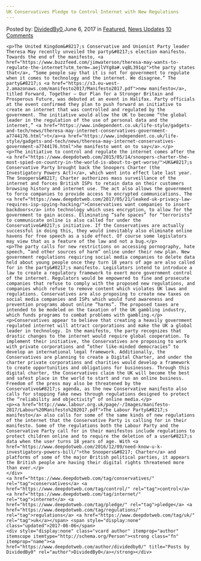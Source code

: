 ```yaml
---
UK Conservatives Pledge to Control Internet with New Regulations
---
```

<article class="post-listing post-20429 post type-post status-publish format-standard has-post-thumbnail hentry  tag-conservatives tag-control tag-internet tag-pledge tag-regulations tag-uk">
    <div class="post-inner">
        <span>Posted by: <a href="https://www.deepdotweb.com/author/dividedby0/" title="">DividedBy0 </a></span>
    <span>June 6, 2017</span>
    <span>in <a href="https://www.deepdotweb.com/category/deepdot-news/" rel="category tag">Featured</a>, <a href="https://www.deepdotweb.com/category/news-updates/" rel="category tag">News Updates</a></span>
    <span><a href="https://www.deepdotweb.com/2017/06/06/uk-conservatives-pledge-control-internet-new-regulations/#comments">10 Comments</a></span>
    </p>
    <div class="clear"></div>
    
    <p>The United Kingdom&#8217;s Conservative and Unionist Party leader Theresa May recently unveiled the party&#8217;s election manifesto. Towards the end of the manifesto, <a href="https://www.buzzfeed.com/jimwaterson/theresa-may-wants-to-regulate-the-internet?utm_term=.aejlVYg8a#.vqBL391qz">the party states that</a>, “Some people say that it is not for government to regulate when it comes to technology and the internet. We disagree.” The party&#8217;s <a href="https://s3.eu-west-2.amazonaws.com/manifesto2017/Manifesto2017.pdf">new manifesto</a>, titled Forward, Together – Our Plan for a Stronger Britain and Prosperous Future, was debuted at an event in Halifax. Party officials at the event confirmed they plan to push forward an initiative to create an internet that was controlled and regulated by the government. The initiative would allow the UK to become “the global leader in the regulation of the use of personal data and the internet,” <a href="https://www.independent.co.uk/life-style/gadgets-and-tech/news/theresa-may-internet-conservatives-government-a7744176.html">t</a><a href="https://www.independent.co.uk/life-style/gadgets-and-tech/news/theresa-may-internet-conservatives-government-a7744176.html">he manifesto went on to say</a>.</p>
    <p>The initiative to control and regulate the internet comes after the <a href="https://www.deepdotweb.com/2015/05/14/snoopers-charter-the-most-spied-on-country-in-the-world-is-about-to-get-worse/">UK&#8217;s Conservative Party brought back the Snoopers Charter (the Investigatory Powers Act)</a>, which went into effect late last year. The Snoopers&#8217; Charter authorizes mass surveillance of the internet and forces British ISPs to retain data on their customers browsing history and internet use. The act also allows the government to force companies to provide access to encrypted communications. The <a href="https://www.deepdotweb.com/2017/05/21/leaked-uk-privacy-law-requires-isp-spying-hacking/">Conservatives want companies to insert backdoors</a> into technology which uses encryption, to allow for the government to gain access. Eliminating “safe spaces” for “terrorists” to communicate online is also called for under the Conservative&#8217;s initiative. If the Conservatives are actually successful in doing this, they would inevitably also eliminate online havens for free speech as a side effect. Of course some legislators may view that as a feature of the law and not a bug.</p>
    <p>The party calls for new restrictions on accessing pornography, hate speech, “and other sources of harm” online under their new plan. New government regulations requiring social media companies to delete data held about young people once they turn 18 years of age are also called for in the party&#8217;s manifesto. Legislators intend to introduce a law to create a regulatory framework to exert more government control of the internet. Regulators would be empowered to fine and prosecute companies that refuse to comply with the proposed new regulations, and companies which refuse to remove content which violates UK laws and regulations. Conservatives are also proposing to create new taxes on social media companies and ISPs which would fund awareness and prevention programs about online “harms”. The proposed taxes are intended to be modeled on the taxation of the UK gambling industry, which funds programs to combat problems with gambling.</p>
    <p>Conservatives appear to believe that creating a heavily government regulated internet will attract corporations and make the UK a global leader in technology. In the manifesto, the party recognizes that drastic changes to the internet would require global cooperation. To implement their initiative, the Conservatives are proposing to work with private corporations and “other like-minded democracies” to develop an international legal framework. Additionally, the Conservatives are planning to create a Digital Charter, and under the charter private corporations and charities would develop a framework to create opportunities and obligations for businesses. Through this digital charter, the Conservatives claim the UK will become the best and safest place in the world to start and run an online business. Freedom of the press may also be threatened by the Conservative&#8217;s agenda, as the new Conservative manifesto also calls for stopping fake news through regulations designed to protect the “reliability and objectivity” of online media.</p>
    <p><a href="http://www.labour.org.uk/page/-/Images/manifesto-2017/Labour%20Manifesto%202017.pdf">The Labour Party&#8217;s manifesto</a> also calls for some of the same kinds of new regulations of the internet that the Conservative Party is calling for in their manifesto. Some of the regulations both the Labour Party and the Conservative Party call for in their manifestos include regulations to protect children online and to require the deletion of a user&#8217;s data when the user turns 18 years of age. With <a href="https://www.deepdotweb.com/2016/12/09/need-know-u-k-investigatory-powers-bill/">the Snoopers&#8217; Charter</a> and platforms of some of the major British political parties, it appears the British people are having their digital rights threatened more than ever.</p>
    </div>
    <a href="https://www.deepdotweb.com/tag/conservatives/" rel="tag">conservatives</a> <a href="https://www.deepdotweb.com/tag/control/" rel="tag">control</a> <a href="https://www.deepdotweb.com/tag/internet/" rel="tag">internet</a> <a href="https://www.deepdotweb.com/tag/pledge/" rel="tag">pledge</a> <a href="https://www.deepdotweb.com/tag/regulations/" rel="tag">regulations</a> <a href="https://www.deepdotweb.com/tag/uk/" rel="tag">uk</a></span> <span style="display:none" class="updated">2017-06-06</span>
    <div style="display:none" class="vcard author" itemprop="author" itemscope itemtype="http://schema.org/Person"><strong class="fn" itemprop="name"><a href="https://www.deepdotweb.com/author/dividedby0/" title="Posts by DividedBy0" rel="author">DividedBy0</a></strong></div>
    

